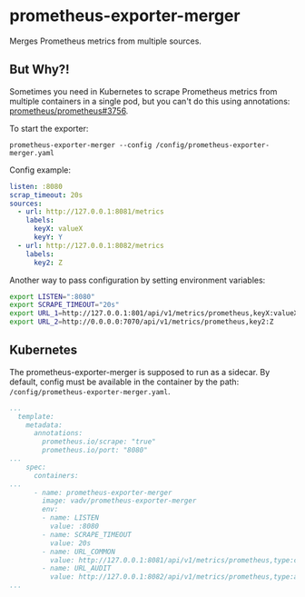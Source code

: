 # prometheus-exporter-merger

Merges Prometheus metrics from multiple sources.

## But Why?!

Sometimes you need in Kubernetes to scrape Prometheus metrics from multiple containers in a single pod,
but you can't do this using annotations: [prometheus/prometheus#3756](https://github.com/prometheus/prometheus/issues/3756).

To start the exporter:

```
prometheus-exporter-merger --config /config/prometheus-exporter-merger.yaml
```

Config example:

```yaml
listen: :8080
scrap_timeout: 20s
sources:
  - url: http://127.0.0.1:8081/metrics
    labels:
      keyX: valueX
      keyY: Y
  - url: http://127.0.0.1:8082/metrics
    labels:
      key2: Z
```

Another way to pass configuration by setting environment variables:

```bash
export LISTEN=":8080"
export SCRAPE_TIMEOUT="20s"
export URL_1=http://127.0.0.1:801/api/v1/metrics/prometheus,keyX:valueX,keyY:Y
export URL_2=http://0.0.0.0:7070/api/v1/metrics/prometheus,key2:Z
```

## Kubernetes

The prometheus-exporter-merger is supposed to run as a sidecar.
By default, config must be available in the container by the path: `/config/prometheus-exporter-merger.yaml`.

```yaml
...
  template:
    metadata:
      annotations:
        prometheus.io/scrape: "true"
        prometheus.io/port: "8080"
...
    spec:
      containers:
...
      - name: prometheus-exporter-merger
        image: vadv/prometheus-exporter-merger
        env:
        - name: LISTEN
          value: :8080
        - name: SCRAPE_TIMEOUT
          value: 20s
        - name: URL_COMMON
          value: http://127.0.0.1:8081/api/v1/metrics/prometheus,type:common
        - name: URL_AUDIT
          value: http://127.0.0.1:8082/api/v1/metrics/prometheus,type:audit
...
```
